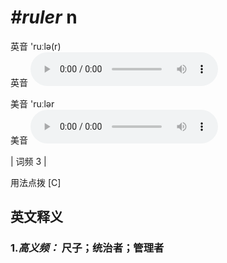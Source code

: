 # ***\#ruler*** n
英音 'ruːlə(r)  
英音
<audio src="./media/ruler-B.aac" controls="controls"></audio>

美音 'ruːlər  
美音
<audio src="./media/ruler.aac" controls="controls"></audio>



| 词频 3 |  

用法点拨  [C]

英文释义
---
### 1.*高义频：* **尺子；统治者；管理者**  


